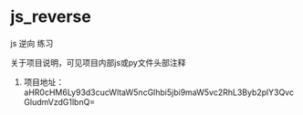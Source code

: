 # js_reverse
js 逆向 练习

关于项目说明，可见项目内部js或py文件头部注释

1. 项目地址：aHR0cHM6Ly93d3cucWltaW5ncGlhbi5jbi9maW5vc2RhL3Byb2plY3QvcGludmVzdG1lbnQ=

